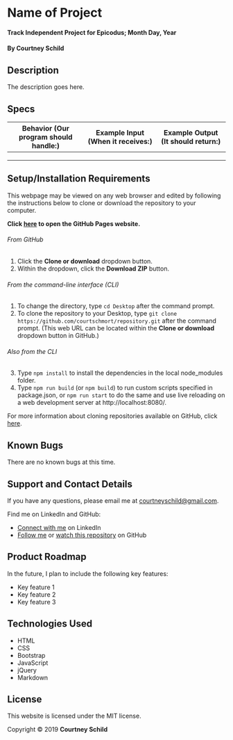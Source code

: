# Name of Project

#### Track Independent Project for Epicodus; Month Day, Year

#### By Courtney Schild

## Description

The description goes here.

## Specs

<!-- This is another way to write out specs:
 * Spec:
  * Input:
  * Output:  -->

| Behavior (Our program should handle:) | Example Input (When it receives:) | Example Output (It should return:) |
| ----------- | ----------- | ----------- |
|  |  |
|  |  |
|  |  |

## Setup/Installation Requirements

This webpage may be viewed on any web browser and edited by following the instructions below to clone or download the repository to your computer.

**Click [here](https://courtschmort.github.io/repository/) to open the GitHub Pages website.**

###### From GitHub
1. Click the **Clone or download** dropdown button.
2. Within the dropdown, click the **Download ZIP** button.

###### From the command-line interface (CLI)
1. To change the directory, type `cd Desktop` after the command prompt.
2. To clone the repository to your Desktop, type `git clone https://github.com/courtschmort/repository.git` after the command prompt. (This web URL can be located within the **Clone or download** dropdown button in GitHub.)

###### Also from the CLI
3. Type `npm install` to install the dependencies in the local node_modules folder.
4. Type `npm run build` (or `npm build`) to run custom scripts specified in package.json, or `npm run start` to do the same and use live reloading on a web development server at http://localhost:8080/.

For more information about cloning repositories available on GitHub, click [here](https://help.github.com/en/articles/which-remote-url-should-i-use).

## Known Bugs

There are no known bugs at this time.

## Support and Contact Details

If you have any questions, please email me at courtneyschild@gmail.com.

Find me on LinkedIn and GitHub:

* [Connect with me](https://www.linkedin.com/in/courtneyschild/) on LinkedIn
* [Follow me](https://github.com/courtschmort) or [watch this repository](https://github.com/courtschmort/independent-project-order-pizza.git) on GitHub

## Product Roadmap

In the future, I plan to include the following key features:
* Key feature 1
* Key feature 2
* Key feature 3

## Technologies Used

* HTML
* CSS
* Bootstrap
* JavaScript
* jQuery
* Markdown

## License

This website is licensed under the MIT license.

Copyright &copy; 2019 **Courtney Schild**
